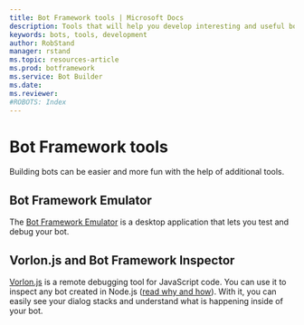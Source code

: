 ```yaml
---
title: Bot Framework tools | Microsoft Docs
description: Tools that will help you develop interesting and useful bots.
keywords: bots, tools, development
author: RobStand
manager: rstand
ms.topic: resources-article
ms.prod: botframework
ms.service: Bot Builder
ms.date: 
ms.reviewer:
#ROBOTS: Index
---
```

# Bot Framework tools
Building bots can be easier and more fun with the help of additional tools.

## Bot Framework Emulator

The [Bot Framework Emulator](bot-framework-emulator.md) is a desktop application that lets you test and debug your bot.

## Vorlon.js and Bot Framework Inspector

[Vorlon.js](http://vorlonjs.io) is a remote debugging tool for JavaScript code. You can use it to inspect any bot created in Node.js ([read why and how](http://aka.ms/botinspector)). With it, you can easily see your dialog stacks and understand what is happening inside of your bot.

